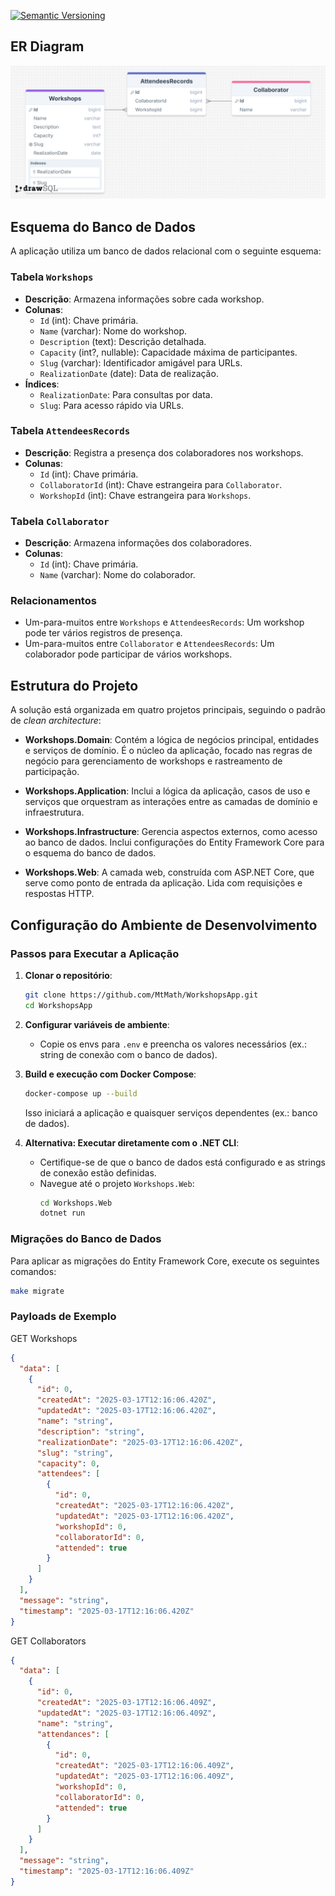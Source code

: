 [![Semantic Versioning](https://github.com/MtMath/WorkshopsApp/actions/workflows/semantic-versioning.yml/badge.svg)](https://github.com/MtMath/WorkshopsApp/actions/workflows/semantic-versioning.yml)

## ER Diagram
![drawSQL-database-2025-03-16.png](.assets/drawSQL-database-2025-03-16.png)

## Esquema do Banco de Dados

A aplicação utiliza um banco de dados relacional com o seguinte esquema:

### Tabela `Workshops`
- **Descrição**: Armazena informações sobre cada workshop.
- **Colunas**:
    - `Id` (int): Chave primária.
    - `Name` (varchar): Nome do workshop.
    - `Description` (text): Descrição detalhada.
    - `Capacity` (int?, nullable): Capacidade máxima de participantes.
    - `Slug` (varchar): Identificador amigável para URLs.
    - `RealizationDate` (date): Data de realização.
- **Índices**:
    - `RealizationDate`: Para consultas por data.
    - `Slug`: Para acesso rápido via URLs.

### Tabela `AttendeesRecords`
- **Descrição**: Registra a presença dos colaboradores nos workshops.
- **Colunas**:
    - `Id` (int): Chave primária.
    - `CollaboratorId` (int): Chave estrangeira para `Collaborator`.
    - `WorkshopId` (int): Chave estrangeira para `Workshops`.

### Tabela `Collaborator`
- **Descrição**: Armazena informações dos colaboradores.
- **Colunas**:
    - `Id` (int): Chave primária.
    - `Name` (varchar): Nome do colaborador.

### Relacionamentos
- Um-para-muitos entre `Workshops` e `AttendeesRecords`: Um workshop pode ter vários registros de presença.
- Um-para-muitos entre `Collaborator` e `AttendeesRecords`: Um colaborador pode participar de vários workshops.

## Estrutura do Projeto

A solução está organizada em quatro projetos principais, seguindo o padrão de *clean architecture*:

- **Workshops.Domain**: Contém a lógica de negócios principal, entidades e serviços de domínio. É o núcleo da aplicação, focado nas regras de negócio para gerenciamento de workshops e rastreamento de participação.

- **Workshops.Application**: Inclui a lógica da aplicação, casos de uso e serviços que orquestram as interações entre as camadas de domínio e infraestrutura.

- **Workshops.Infrastructure**: Gerencia aspectos externos, como acesso ao banco de dados. Inclui configurações do Entity Framework Core para o esquema do banco de dados.

- **Workshops.Web**: A camada web, construída com ASP.NET Core, que serve como ponto de entrada da aplicação. Lida com requisições e respostas HTTP.

## Configuração do Ambiente de Desenvolvimento

### Passos para Executar a Aplicação

1. **Clonar o repositório**:
   ```bash
   git clone https://github.com/MtMath/WorkshopsApp.git
   cd WorkshopsApp
   ```

2. **Configurar variáveis de ambiente**:
    - Copie os envs para `.env` e preencha os valores necessários (ex.: string de conexão com o banco de dados).

3. **Build e execução com Docker Compose**:
   ```bash
   docker-compose up --build
   ```
   Isso iniciará a aplicação e quaisquer serviços dependentes (ex.: banco de dados).

4. **Alternativa: Executar diretamente com o .NET CLI**:
    - Certifique-se de que o banco de dados está configurado e as strings de conexão estão definidas.
    - Navegue até o projeto `Workshops.Web`:
      ```bash
      cd Workshops.Web
      dotnet run
      ```

### Migrações do Banco de Dados

Para aplicar as migrações do Entity Framework Core, execute os seguintes comandos:

```bash
make migrate
```


### Payloads de Exemplo

GET Workshops

```json
{
  "data": [
    {
      "id": 0,
      "createdAt": "2025-03-17T12:16:06.420Z",
      "updatedAt": "2025-03-17T12:16:06.420Z",
      "name": "string",
      "description": "string",
      "realizationDate": "2025-03-17T12:16:06.420Z",
      "slug": "string",
      "capacity": 0,
      "attendees": [
        {
          "id": 0,
          "createdAt": "2025-03-17T12:16:06.420Z",
          "updatedAt": "2025-03-17T12:16:06.420Z",
          "workshopId": 0,
          "collaboratorId": 0,
          "attended": true
        }
      ]
    }
  ],
  "message": "string",
  "timestamp": "2025-03-17T12:16:06.420Z"
}
```

GET Collaborators

```json
{
  "data": [
    {
      "id": 0,
      "createdAt": "2025-03-17T12:16:06.409Z",
      "updatedAt": "2025-03-17T12:16:06.409Z",
      "name": "string",
      "attendances": [
        {
          "id": 0,
          "createdAt": "2025-03-17T12:16:06.409Z",
          "updatedAt": "2025-03-17T12:16:06.409Z",
          "workshopId": 0,
          "collaboratorId": 0,
          "attended": true
        }
      ]
    }
  ],
  "message": "string",
  "timestamp": "2025-03-17T12:16:06.409Z"
}
```